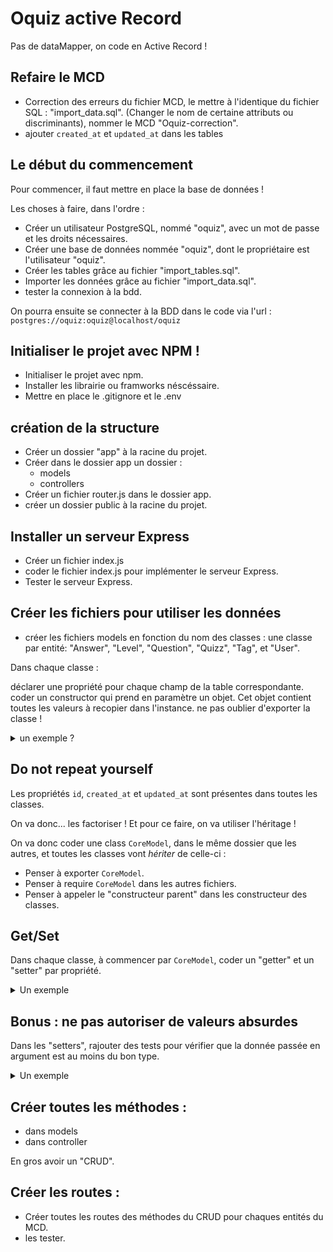 # Oquiz active Record
Pas de dataMapper, on code en Active Record !
## Refaire le MCD
- Correction des erreurs du fichier MCD, le mettre à l'identique du fichier SQL : "import_data.sql".
(Changer le nom de certaine attributs ou discriminants), nommer le MCD "Oquiz-correction".
- ajouter `created_at` et `updated_at` dans les tables

## Le début du commencement
Pour commencer, il faut mettre en place la base de données !

Les choses à faire, dans l'ordre : 
- Créer un utilisateur PostgreSQL, nommé "oquiz", avec un mot de passe et les droits nécessaires.
- Créer une base de données nommée "oquiz", dont le propriétaire est l'utilisateur "oquiz".
- Créer les tables grâce au fichier "import_tables.sql".
- Importer les données grâce au fichier "import_data.sql".
- tester la connexion à la bdd.

On pourra ensuite se connecter à la BDD dans le code via l'url : `postgres://oquiz:oquiz@localhost/oquiz`

## Initialiser le projet avec NPM !
- Initialiser le projet avec npm.
- Installer les librairie ou framworks néscéssaire.
- Mettre en place le .gitignore et le .env

## création de la structure
- Créer un dossier "app" à la racine du projet.
- Créer dans le dossier app un dossier :
    - models
    - controllers
- Créer un fichier router.js dans le dossier app.
- créer un dossier public à la racine du projet.

## Installer un serveur Express
- Créer un fichier index.js
- coder le fichier index.js pour implémenter le serveur Express.
- Tester le serveur Express.

## Créer les fichiers pour utiliser les données
- créer les fichiers models en fonction du nom des classes :
    une classe par entité: "Answer", "Level", "Question", "Quizz", "Tag", et "User".

Dans chaque classe :

déclarer une propriété pour chaque champ de la table correspondante.
coder un constructor qui prend en paramètre un objet. Cet objet contient toutes les valeurs à recopier dans l'instance.
ne pas oublier d'exporter la classe !

<details>
<summary>un exemple ?</summary>

Le but, c'est d'arriver à faire ça : 
```js

const monTag = new Tag({
  name: "un super tag"
});
```

On devrait donc avoir un truc dans ce genre : 
```js
class Tag {
  constructor(obj) {
    this.name = obj.name;
  }
};
```
</details>

## Do not repeat yourself

Les propriétés `id`, `created_at` et `updated_at` sont présentes dans toutes les classes.

On va donc... les factoriser ! Et pour ce faire, on va utiliser l'héritage !

On va donc coder une class `CoreModel`, dans le même dossier que les autres, et toutes les classes vont _hériter_ de celle-ci : 
- Penser à exporter `CoreModel`.
- Penser à require `CoreModel` dans les autres fichiers.
- Penser à appeler le "constructeur parent" dans les constructeur des classes.

## Get/Set

Dans chaque classe, à commencer par `CoreModel`, coder un "getter" et un "setter" par propriété.

<details>
<summary>Un exemple </summary>

```js
class CoreModel {
  id;

  getId() {
    return this.id;
  };

  setId(value) {
    this.id = value;
  };
};
```
</details>

## Bonus : ne pas autoriser de valeurs absurdes

Dans les "setters", rajouter des tests pour vérifier que la donnée passée en argument est au moins du bon type.

<details>
<summary>Un exemple</summary>

```js
class CoreModel {
  id;

  setId(value) {
    if( typeof value !== 'number') {
      throw Error("CoreModel.id must be a number !");
      // on "lève" une erreur => ça arrête tout !
    }
    this.id = value;
  }
};
```
</details>

## Créer toutes les méthodes :
- dans models
- dans controller

En gros avoir un "CRUD".

## Créer les routes :
- Créer toutes les routes des méthodes du CRUD pour chaques entités du MCD.
- les tester.

